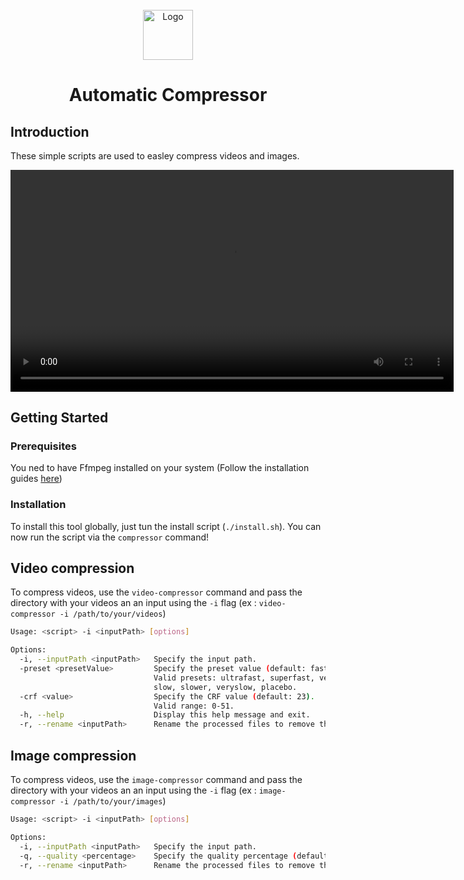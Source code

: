 
<br/>
<div align="center">
  <img src="https://cdn-icons-png.flaticon.com/512/1387/1387554.png" alt="Logo" width="80" height="80">
  <h1 align="center">Automatic Compressor</h1>
</div>


## Introduction
These simple scripts are used to easley compress videos and images.
<div align="center">
  <video src="./ressources/exemple.mp4" width="
" height="354.66666666666663" controls></video>
</div>

## Getting Started
### Prerequisites
You ned to have Ffmpeg installed on your system (Follow the installation guides [here](https://www.ffmpeg.org/download.html))

### Installation
To install this tool globally, just tun the install script (`./install.sh`). You can now run the script via the `compressor` command!

## Video compression
To compress videos, use the `video-compressor` command and pass the directory with your videos an an input using the `-i` flag (ex : `video-compressor -i /path/to/your/videos`)
```sh
Usage: <script> -i <inputPath> [options]

Options:
  -i, --inputPath <inputPath>   Specify the input path.
  -preset <presetValue>         Specify the preset value (default: fast).
                                Valid presets: ultrafast, superfast, veryfast, faster, fast, medium,
                                slow, slower, veryslow, placebo.
  -crf <value>                  Specify the CRF value (default: 23).
                                Valid range: 0-51.
  -h, --help                    Display this help message and exit.
  -r, --rename <inputPath>      Rename the processed files to remove the trailing "-p" in their name.
```

## Image compression
To compress videos, use the `image-compressor` command and pass the directory with your videos an an input using the `-i` flag (ex : `image-compressor -i /path/to/your/images`)
```sh
Usage: <script> -i <inputPath> [options]

Options:
  -i, --inputPath <inputPath>   Specify the input path.
  -q, --quality <percentage>    Specify the quality percentage (default: 50%)
  -r, --rename <inputPath>      Rename the processed files to remove the trailing "-p" in their name.
```
